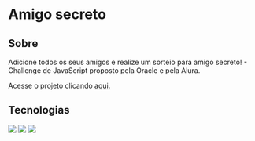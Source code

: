 <h1>Amigo secreto</h1>

<h2>Sobre</h2>
<p>Adicione todos os seus amigos e realize um sorteio para amigo secreto! - Challenge de JavaScript proposto pela Oracle e pela Alura. </p>
<p>Acesse o projeto clicando <a href="https://natalia-lins.github.io/amigo-secreto/">aqui.</a> </p>

## Tecnologias
<div>
  <img src="https://img.shields.io/badge/HTML-239120?style=for-the-badge&logo=html5&logoColor=white">
  <img src="https://img.shields.io/badge/CSS-239120?&style=for-the-badge&logo=css3&logoColor=white">
  <img src="https://img.shields.io/badge/JavaScript-F7DF1E?style=for-the-badge&logo=javascript&logoColor=black">
</div>
